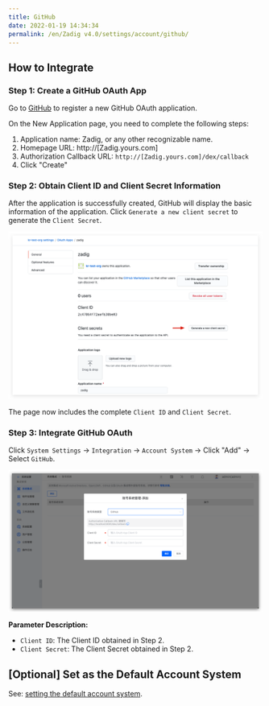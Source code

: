```yaml
---
title: GitHub
date: 2022-01-19 14:34:34
permalink: /en/Zadig v4.0/settings/account/github/
---
```


## How to Integrate

### Step 1: Create a GitHub OAuth App

Go to [GitHub](https://github.com/settings/applications/new) to register a new GitHub OAuth application.

On the New Application page, you need to complete the following steps:

1. Application name: Zadig, or any other recognizable name.
2. Homepage URL: http://[Zadig.yours.com]
3. Authorization Callback URL: `http://[Zadig.yours.com]/dex/callback`
4. Click "Create"

### Step 2: Obtain Client ID and Client Secret Information

After the application is successfully created, GitHub will display the basic information of the application. Click `Generate a new client secret` to generate the `Client Secret`.

![github](../../../../_images/github3.png)

The page now includes the complete `Client ID` and `Client Secret`.

### Step 3: Integrate GitHub OAuth

Click `System Settings` -> `Integration` -> `Account System` -> Click "Add" -> Select `GitHub`.

![GitHub](../../../../_images/user_account_github.png)

**Parameter Description:**
- `Client ID`: The Client ID obtained in Step 2.
- `Client Secret`: The Client Secret obtained in Step 2.

## [Optional] Set as the Default Account System
See: [setting the default account system](/en/Zadig%20v4.0/settings/account/ldap/#optional-set-as-the-default-account-system).